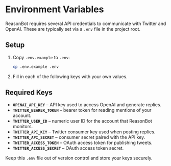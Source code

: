 # Environment Variables

ReasonBot requires several API credentials to communicate with Twitter and OpenAI. These are typically set via a `.env` file in the project root.

## Setup

1. Copy `.env.example` to `.env`:
   ```bash
   cp .env.example .env
   ```
2. Fill in each of the following keys with your own values.

## Required Keys

- **`OPENAI_API_KEY`** – API key used to access OpenAI and generate replies.
- **`TWITTER_BEARER_TOKEN`** – bearer token for reading mentions of your account.
- **`TWITTER_USER_ID`** – numeric user ID for the account that ReasonBot monitors.
- **`TWITTER_API_KEY`** – Twitter consumer key used when posting replies.
- **`TWITTER_API_SECRET`** – consumer secret paired with the API key.
- **`TWITTER_ACCESS_TOKEN`** – OAuth access token for publishing tweets.
- **`TWITTER_ACCESS_SECRET`** – OAuth access token secret.

Keep this `.env` file out of version control and store your keys securely.
